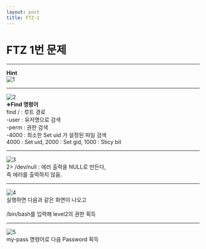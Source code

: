 ```yaml
---
layout: post
title: FTZ-1
---
```

<h1>FTZ 1번 문제</h1>

___

<strong>Hint</strong>
<br>
![1](https://user-images.githubusercontent.com/39820421/61165384-bd1dd780-a55a-11e9-8ab5-8495e3527913.png)

___

![2](https://user-images.githubusercontent.com/39820421/61165385-bd1dd780-a55a-11e9-8733-e0f5144df350.png)
<br><strong>※Find 명령어</strong>
<br>find / : 루트 경로
<br>-user : 유저명으로 검색
<br>-perm : 권한 검색
<br>-4000 : 최소한 Set uid 가 설정된 파일 검색
<br>4000 : Set uid, 2000 : Set gid, 1000 : Sticy bit

___

![3](https://user-images.githubusercontent.com/39820421/61165386-bd1dd780-a55a-11e9-8734-2efe04ea93e0.png)
<br>2> /dev/null : 에러 출력을 NULL로 만든다, <br>즉 에러를 출력하지 않음.

___

![4](https://user-images.githubusercontent.com/39820421/61165387-bdb66e00-a55a-11e9-9691-6aadd4381394.png)
<br>실행하면 다음과 같은 화면이 나오고<br><br>
/bin/bash를 입력해 level2의 권한 획득

___

![5](https://user-images.githubusercontent.com/39820421/61165388-bdb66e00-a55a-11e9-8e2d-6dfe6f9c5d5b.png)
<br>
my-pass 명령어로 다음 Password 획득
